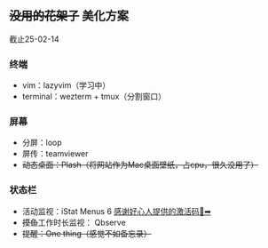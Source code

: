 ## ~~没用的花架子~~ 美化方案

截止25-02-14

### 终端
- vim：lazyvim（学习中）
- terminal：wezterm + tmux（分割窗口）

### 屏幕
- 分屏：loop
- 屏传：teamviewer 
- ~~动态桌面：Plash（将网站作为Mac桌面壁纸，占cpu，很久没用了）~~

### 状态栏
- 活动监视：iStat Menus 6 [感谢好心人提供的激活码🙏➡](https://zhangzhenfei.github.io/15532194367348.html)
- ~~摸鱼~~工作时长监视： Qbserve
- ~~提醒：One thing（感觉不如备忘录）~~
